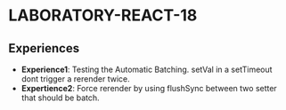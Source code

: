 # LABORATORY-REACT-18

## Experiences

- **Experience1**: Testing the Automatic Batching. setVal in a setTimeout dont trigger a rerender twice.
- **Expertience2**: Force rerender by using flushSync between two setter that should be batch.
